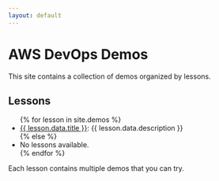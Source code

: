 ```yaml
---
layout: default
---
```


# AWS DevOps Demos

This site contains a collection of demos organized by lessons.

## Lessons

<ul>
  {% for lesson in site.demos %}
    <li>
      <a href="{{ lesson.url }}">{{ lesson.data.title }}</a>: {{ lesson.data.description }}
    </li>
  {% else %}
    <li>No lessons available.</li>
  {% endfor %}
</ul>

Each lesson contains multiple demos that you can try.
